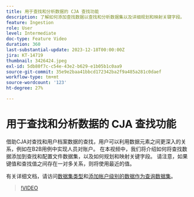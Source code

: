 ```yaml
---
title: 用于查找和分析数据的 CJA 查找功能
description: 了解如何添加查找数据以查找和分析数据集以及详细规划和映射关键字段。
feature: Ingestion
role: User
level: Intermediate
doc-type: Feature Video
duration: 360
last-substantial-update: 2023-12-18T00:00:00Z
jira: KT-14719
thumbnail: 3426424.jpeg
exl-id: 5db80f7c-c54e-43e2-b629-e1b05b1c0aa9
source-git-commit: 35e9e2baa41bbcd172342ba2f9a485a281c0daef
workflow-type: tm+mt
source-wordcount: '123'
ht-degree: 27%

---
```


# 用于查找和分析数据的 CJA 查找功能

借助CJA对查找和用户档案数据的查找，用户可以利用数据元素之间更深入的关系，例如在B2B用例中实现人员对账户。  在本视频中，我们将介绍如何将查找数据添加到查找和配置文件数据集，以及如何规划和映射关键字段。  请注意，如果键值和查找值之间存在一对多关系，则将使用最近的值。

有关详细文档，请访问[数据集类型](https://experienceleague.adobe.com/docs/analytics-platform/using/cja-connections/create-connection.html?lang=en#dataset-types)和[添加帐户级别的数据作为查询数据集](https://experienceleague.adobe.com/docs/analytics-platform/using/cja-usecases/b2b/b2b.html?lang=en)。

>[!VIDEO](https://video.tv.adobe.com/v/3426424/?learn=on)
